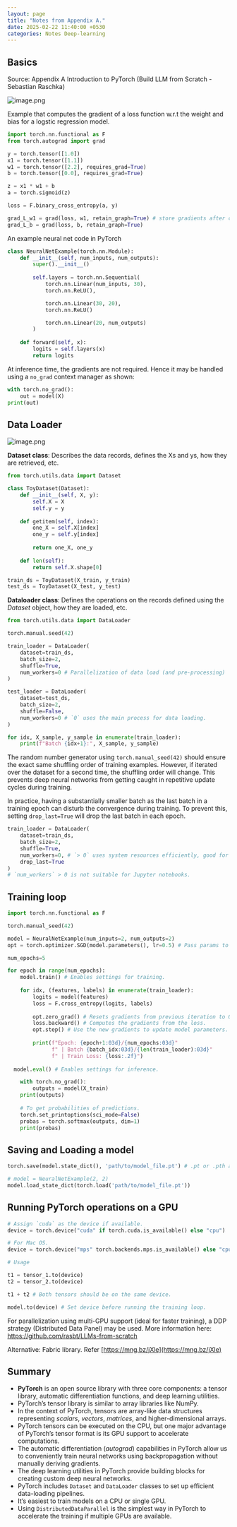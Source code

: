 ```yaml
---
layout: page
title: "Notes from Appendix A."
date: 2025-02-22 11:40:00 +0530
categories: Notes Deep-learning
---
```



## Basics

Source: Appendix A Introduction to PyTorch (Build LLM from Scratch - Sebastian Raschka)

![image.png](Notes%20from%20Appendix%20A%20179345517e4b8062b4f8f115bc6c7858/image.png)

Example that computes the gradient of a loss function w.r.t the weight and bias for a logstic regression model.

```python
import torch.nn.functional as F
from torch.autograd import grad

y = torch.tensor([1.0])
x1 = torch.tensor([1.1])
w1 = torch.tensor([2.2], requires_grad=True)
b = torch.tensor([0.0], requires_grad=True)

z = x1 * w1 + b 
a = torch.sigmoid(z)

loss = F.binary_cross_entropy(a, y)

grad_L_w1 = grad(loss, w1, retain_graph=True) # store gradients after calculation.
grad_L_b = grad(loss, b, retain_graph=True)
```

An example neural net code in PyTorch

```python
class NeuralNetExample(torch.nn.Module):
    def __init__(self, num_inputs, num_outputs):
        super().__init__()
        
        self.layers = torch.nn.Sequential(
            torch.nn.Linear(num_inputs, 30),
            torch.nn.ReLU(),

            torch.nn.Linear(30, 20),
            torch.nn.ReLU()

            torch.nn.Linear(20, num_outputs)
        )
    
    def forward(self, x):
        logits = self.layers(x)
        return logits

```

At inference time, the gradients are not required. Hence it may be handled using a `no_grad` context manager as shown:

```python
with torch.no_grad():
    out = model(X)
print(out)
```

## Data Loader

![image.png](Notes%20from%20Appendix%20A%20179345517e4b8062b4f8f115bc6c7858/image%201.png)

**Dataset class**: Describes the data records, defines the Xs and ys, how they are retrieved, etc.

```python
from torch.utils.data import Dataset

class ToyDataset(Dataset):
	def __init__(self, X, y):
		self.X = X
		self.y = y
		
	def getitem(self, index):
		one_X = self.X[index]
		one_y = self.y[index]
		
		return one_X, one_y
	
	def len(self):
		return self.X.shape[0]

train_ds = ToyDataset(X_train, y_train)
test_ds = ToyDataset(X_test, y_test)

```

**Dataloader class**: Defines the operations on the records defined using the *Dataset* object, how they are loaded, etc.

```python
from torch.utils.data import DataLoader

torch.manual.seed(42)

train_loader = DataLoader(
	dataset=train_ds,
	batch_size=2,
	shuffle=True,
	num_workers=0 # Parallelization of data load (and pre-processing)
)

test_loader = DataLoader(
	dataset=test_ds,
	batch_size=2,
	shuffle=False,
	num_workers=0 # `0` uses the main process for data loading.
)

for idx, X_sample, y_sample in enumerate(train_loader):
	print(f"Batch {idx+1}:", X_sample, y_sample)
```

The random number generator using `torch.manual_seed(42)`  should ensure the exact same shuffling order of training examples. However, if iterated over the dataset for a second time, the shuffling order will change. This prevents deep neural networks from getting caught in repetitive update cycles during training.

In practice, having a substantially smaller batch as the last batch in a training epoch can disturb the convergence during training. To prevent this, setting `drop_last=True` will drop the last batch in each epoch.

```python
train_loader = DataLoader(
	dataset=train_ds,
	batch_size=2,
	shuffle=True,
	num_workers=0, # `> 0` uses system resources efficiently, good for larger data.
	drop_last=True
)
# `num_workers` > 0 is not suitable for Jupyter notebooks.
```

## Training loop

```python
import torch.nn.functional as F

torch.manual_seed(42)

model = NeuralNetExample(num_inputs=2, num_outputs=2)
opt = torch.optimizer.SGD(model.parameters(), lr=0.5) # Pass params to optimize.

num_epochs=5

for epoch in range(num_epochs):
	model.train() # Enables settings for training.
	
	for idx, (features, labels) in enumerate(train_loader):
		logits = model(features)
		loss = F.cross_entropy(logits, labels)
		
		opt.zero_grad() # Resets gradients from previous iteration to 0.
		loss.backward() # Computes the gradients from the loss.
		opt.step() # Use the new gradients to update model parameters.
		
		print(f"Epoch: {epoch+1:03d}/{num_epochs:03d}"
              f" | Batch {batch_idx:03d}/{len(train_loader):03d}"
              f" | Train Loss: {loss:.2f}")
              
  model.eval() # Enables settings for inference.

	with torch.no_grad():
		outputs = model(X_train)
	print(outputs)
	
	# To get probabilities of predictions.
	torch.set_printoptions(sci_mode=False)
	probas = torch.softmax(outputs, dim=1)
	print(probas)
```

## Saving and Loading a model

```python
torch.save(model.state_dict(), 'path/to/model_file.pt') # .pt or .pth are conventional extension for PyTorch models.

# model = NeuralNetExample(2, 2)
model.load_state_dict(torch.load('path/to/model_file.pt'))
```

## Running PyTorch operations on a GPU

```python
# Assign `cuda` as the device if available.
device = torch.device("cuda" if torch.cuda.is_available() else "cpu")

# For Mac OS.
device = torch.device("mps" torch.backends.mps.is_available() else "cpu")

# Usage

t1 = tensor_1.to(device)
t2 = tensor_2.to(device)

t1 + t2 # Both tensors should be on the same device.

model.to(device) # Set device before running the training loop.
```

For parallelization using multi-GPU support (ideal for faster training), a DDP strategy (Distributed Data Panel) may be used. More information here: https://github.com/rasbt/LLMs-from-scratch

Alternative: Fabric library. Refer [https://mng.bz/jXle](https://mng.bz/jXle)

## Summary

- **PyTorch** is an open source library with three core components: a tensor library, automatic differentiation functions, and deep learning utilities.
- PyTorch’s tensor library is similar to array libraries like NumPy.
- In the context of PyTorch, tensors are array-like data structures representing *scalars*, *vectors*, *matrices*, and higher-dimensional arrays.
- PyTorch tensors can be executed on the CPU, but one major advantage of PyTorch’s tensor format is its GPU support to accelerate computations.
- The automatic differentiation (*autograd*) capabilities in PyTorch allow us to conveniently train neural networks using backpropagation without manually deriving gradients.
- The deep learning utilities in PyTorch provide building blocks for creating custom deep neural networks.
- PyTorch includes `Dataset` and `DataLoader` classes to set up efficient data-loading pipelines.
- It’s easiest to train models on a CPU or single GPU.
- Using `DistributedDataParallel` is the simplest way in PyTorch to accelerate the training if multiple GPUs are available.